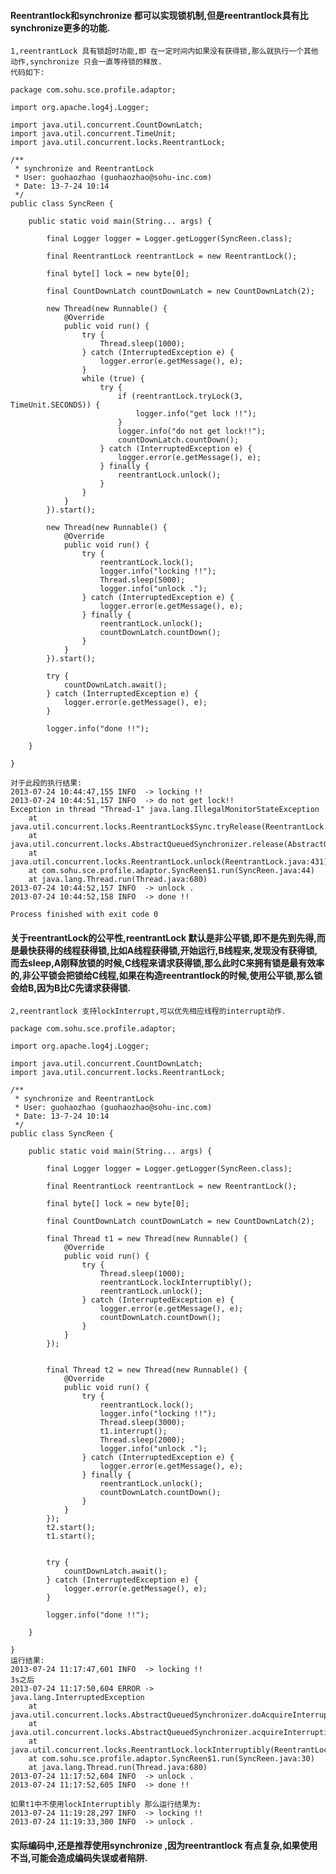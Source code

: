 #### Reentrantlock和synchronize 都可以实现锁机制,但是reentrantlock具有比synchronize更多的功能.

    1,reentrantLock 具有锁超时功能,即 在一定时间内如果没有获得锁,那么就执行一个其他动作,synchronize 只会一直等待锁的释放.
    代码如下:
    
    package com.sohu.sce.profile.adaptor;
    
    import org.apache.log4j.Logger;
    
    import java.util.concurrent.CountDownLatch;
    import java.util.concurrent.TimeUnit;
    import java.util.concurrent.locks.ReentrantLock;
    
    /**
     * synchronize and ReentrantLock
     * User: guohaozhao (guohaozhao@sohu-inc.com)
     * Date: 13-7-24 10:14
     */
    public class SyncReen {
    
        public static void main(String... args) {
    
            final Logger logger = Logger.getLogger(SyncReen.class);
    
            final ReentrantLock reentrantLock = new ReentrantLock();
    
            final byte[] lock = new byte[0];
    
            final CountDownLatch countDownLatch = new CountDownLatch(2);
    
            new Thread(new Runnable() {
                @Override
                public void run() {
                    try {
                        Thread.sleep(1000);
                    } catch (InterruptedException e) {
                        logger.error(e.getMessage(), e);
                    }
                    while (true) {
                        try {
                            if (reentrantLock.tryLock(3, TimeUnit.SECONDS)) {
                                logger.info("get lock !!");
                            }
                            logger.info("do not get lock!!");
                            countDownLatch.countDown();
                        } catch (InterruptedException e) {
                            logger.error(e.getMessage(), e);
                        } finally {
                            reentrantLock.unlock();
                        }
                    }
                }
            }).start();
    
            new Thread(new Runnable() {
                @Override
                public void run() {
                    try {
                        reentrantLock.lock();
                        logger.info("locking !!");
                        Thread.sleep(5000);
                        logger.info("unlock .");
                    } catch (InterruptedException e) {
                        logger.error(e.getMessage(), e);
                    } finally {
                        reentrantLock.unlock();
                        countDownLatch.countDown();
                    }
                }
            }).start();
    
            try {
                countDownLatch.await();
            } catch (InterruptedException e) {
                logger.error(e.getMessage(), e);
            }
    
            logger.info("done !!");
    
        }
    
    }
    
    对于此段的执行结果:
    2013-07-24 10:44:47,155 INFO  -> locking !!
    2013-07-24 10:44:51,157 INFO  -> do not get lock!!
    Exception in thread "Thread-1" java.lang.IllegalMonitorStateException
        at java.util.concurrent.locks.ReentrantLock$Sync.tryRelease(ReentrantLock.java:127)
    	at java.util.concurrent.locks.AbstractQueuedSynchronizer.release(AbstractQueuedSynchronizer.java:1239)
    	at java.util.concurrent.locks.ReentrantLock.unlock(ReentrantLock.java:431)
    	at com.sohu.sce.profile.adaptor.SyncReen$1.run(SyncReen.java:44)
    	at java.lang.Thread.run(Thread.java:680)
    2013-07-24 10:44:52,157 INFO  -> unlock .
    2013-07-24 10:44:52,158 INFO  -> done !!
    
    Process finished with exit code 0
    
#### 关于reentrantLock的公平性,reentrantLock 默认是非公平锁,即不是先到先得,而是最快获得的线程获得锁,比如A线程获得锁,开始运行,B线程来,发现没有获得锁,而去sleep,A刚释放锁的时候,C线程来请求获得锁,那么此时C来拥有锁是最有效率的,非公平锁会把锁给C线程,如果在构造reentrantlock的时候,使用公平锁,那么锁会给B,因为B比C先请求获得锁.

    2,reentrantlock 支持lockInterrupt,可以优先相应线程的interrupt动作.
    
    package com.sohu.sce.profile.adaptor;
    
    import org.apache.log4j.Logger;
    
    import java.util.concurrent.CountDownLatch;
    import java.util.concurrent.locks.ReentrantLock;
    
    /**
     * synchronize and ReentrantLock
     * User: guohaozhao (guohaozhao@sohu-inc.com)
     * Date: 13-7-24 10:14
     */
    public class SyncReen {
    
        public static void main(String... args) {
    
            final Logger logger = Logger.getLogger(SyncReen.class);
    
            final ReentrantLock reentrantLock = new ReentrantLock();
    
            final byte[] lock = new byte[0];
    
            final CountDownLatch countDownLatch = new CountDownLatch(2);
    
            final Thread t1 = new Thread(new Runnable() {
                @Override
                public void run() {
                    try {
                        Thread.sleep(1000);
                        reentrantLock.lockInterruptibly();
                        reentrantLock.unlock();
                    } catch (InterruptedException e) {
                        logger.error(e.getMessage(), e);
                        countDownLatch.countDown();
                    }
                }
            });
    
    
            final Thread t2 = new Thread(new Runnable() {
                @Override
                public void run() {
                    try {
                        reentrantLock.lock();
                        logger.info("locking !!");
                        Thread.sleep(3000);
                        t1.interrupt();
                        Thread.sleep(2000);
                        logger.info("unlock .");
                    } catch (InterruptedException e) {
                        logger.error(e.getMessage(), e);
                    } finally {
                        reentrantLock.unlock();
                        countDownLatch.countDown();
                    }
                }
            });
            t2.start();
            t1.start();
    
    
            try {
                countDownLatch.await();
            } catch (InterruptedException e) {
                logger.error(e.getMessage(), e);
            }
    
            logger.info("done !!");
    
        }
    
    }
    运行结果:
    2013-07-24 11:17:47,601 INFO  -> locking !!
    3s之后
    2013-07-24 11:17:50,604 ERROR -> 
    java.lang.InterruptedException
        at java.util.concurrent.locks.AbstractQueuedSynchronizer.doAcquireInterruptibly(AbstractQueuedSynchronizer.java:877)
    	at java.util.concurrent.locks.AbstractQueuedSynchronizer.acquireInterruptibly(AbstractQueuedSynchronizer.java:1201)
    	at java.util.concurrent.locks.ReentrantLock.lockInterruptibly(ReentrantLock.java:312)
    	at com.sohu.sce.profile.adaptor.SyncReen$1.run(SyncReen.java:30)
    	at java.lang.Thread.run(Thread.java:680)
    2013-07-24 11:17:52,604 INFO  -> unlock .
    2013-07-24 11:17:52,605 INFO  -> done !!

    如果t1中不使用lockInterruptibly 那么运行结果为:
    2013-07-24 11:19:28,297 INFO  -> locking !!
    2013-07-24 11:19:33,300 INFO  -> unlock .
    
#### 实际编码中,还是推荐使用synchronize ,因为reentrantlock 有点复杂,如果使用不当,可能会造成编码失误或者陷阱.
